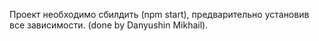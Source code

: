 Проект необходимо сбилдить (npm start), предварительно установив все зависимости.
(done by Danyushin Mikhail). 
